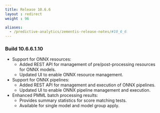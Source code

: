 ```yaml
---
title: Release 10.6.6
layout : redirect
weight : 96

aliases:
  - /predictive-analytics/zementis-release-notes/#10_6_6
---
```


### Build 10.6.6.1.10 

* Support for ONNX resources:
  - Added REST API for management of pre/post-processing resources for ONNX models.
  - Updated UI to enable ONNX resource management.
* Support for ONNX pipelines:
  - Added REST API for management and execution of ONNX pipelines.
  - Updated UI to enable ONNX pipeline management and execution.
* Enhanced PMML batch processing results:
  - Provides summary statistics for score matching tests.
  - Available for single model and model group apply.

